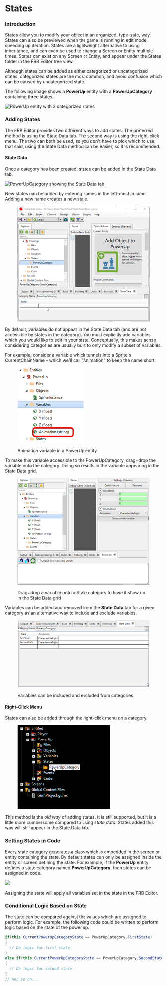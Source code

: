 # States

### Introduction

States allow you to modify your object in an organized, type-safe, way. States can also be previewed when the game is running in edit mode, speeding up iteration. States are a lightweight alternative to using inheritance, and can even be used to change a Screen or Entity multiple times. States can exist on any Screen or Entity, and appear under the States folder in the FRB Editor tree view.&#x20;

Although states can be added as either categorized or uncategorized states, categorized states are the most common, and avoid confusion which can be caused by uncategorized state.

The following image shows a **PowerUp** entity with a **PowerUpCategory** containing three states.

![PowerUp entity with 3 categorized states](<../../.gitbook/assets/26\_06 37 11.png>)

### Adding States

The FRB Editor provides two different ways to add states. The preferred method is using the State Data tab. The second way is using the right-click menu. The two can both be used, so you don't have to pick which to use; that said, using the State Data method can be easier, so it is recommended.

#### State Data

Once a category has been created, states can be added in the State Data tab.

![PowerUpCategory showing the State Data tab](<../../.gitbook/assets/26\_06 39 37.png>)

New states can be added by entering names in the left-most column. Adding a new name creates a new state.

<figure><img src="../../.gitbook/assets/26_06 40 32.gif" alt=""><figcaption></figcaption></figure>

By default, variables do not appear in the State Data tab (and are not accessible by states in the category). You must explicitly add variables which you would like to edit in your state. Conceptually, this makes sense considering categories are usually built to only modify a subset of variables.

For example, consider a variable which tunnels into a Sprite's CurrentChainName - which we'll call "Animation" to keep the name short:

<figure><img src="../../.gitbook/assets/image (57).png" alt=""><figcaption><p>Animation variable in a PowerUp entity</p></figcaption></figure>

To make this variable accessible to the PowerUpCategory, drag+drop the variable onto the category. Doing so results in the variable appearing in the State Data grid.

<figure><img src="../../.gitbook/assets/26_06 50 15.gif" alt=""><figcaption><p>Drag+drop a variable onto a State category to have it show up in the State Data grid</p></figcaption></figure>

Variables can be added and removed from the **State Data** tab for a given category as an alternative way to include and exclude variables.

<figure><img src="../../.gitbook/assets/26_06 51 43.gif" alt=""><figcaption><p>Variables can be included and excluded from categories</p></figcaption></figure>

#### Right-Click Menu

States can also be added through the right-click menu on a category.

<figure><img src="../../media/2016-01-2021_March_20_112411.gif" alt=""><figcaption></figcaption></figure>

This method is the _old way_ of adding states. It is still supported, but it is a little more cumbersome compared to using _state data_. States added this way will still appear in the State Data tab.

### Setting States in Code

Every state category generates a class which is embedded in the screen or entity containing the state. By default states can only be assigned inside the entity or screen defining the state. For example, if the **PowerUp** entity defines a state category named **PowerUpCategory**, then states can be assigned in code.

![](../../media/2021-03-img\_605635c67dd65.png)

Assigning the state will apply all variables set in the state in the FRB Editor.

### Conditional Logic Based on State

The state can be compared against the values which are assigned to perform logic. For example, the following code could be written to perform logic based on the state of the power up.

```csharp
if(this.CurrentPowerUpCategoryState == PowerUpCategory.FirstState)
{
  // Do logic for first state
}
else if(this.CurrentPowerUpCategoryState == PowerUpCategory.SecondState)
{
  // Do logic for second state
}
// and so on...
```
